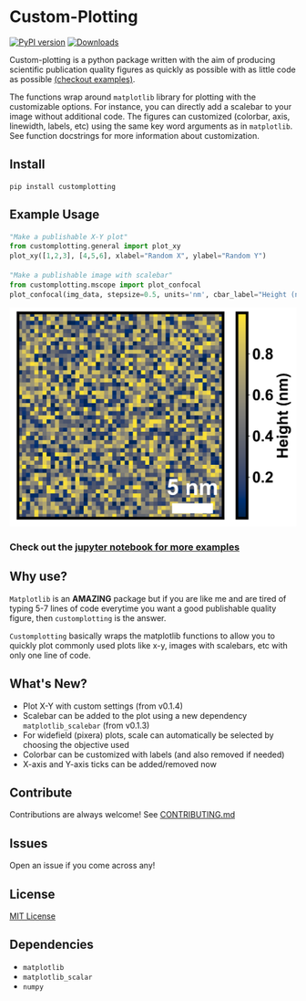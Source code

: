 # Custom-Plotting
[![PyPI version](https://badge.fury.io/py/customplotting.svg)](https://badge.fury.io/py/customplotting) [![Downloads](https://pepy.tech/badge/customplotting)](https://pepy.tech/project/customplotting)

Custom-plotting is a python package written with the aim of producing scientific publication quality figures as quickly as possible with as little code as possible [(checkout examples)](https://github.com/SarthakJariwala/Custom-Plotting/tree/master/examples). 

The functions wrap around ```matplotlib``` library for plotting with the customizable options. For instance, you can directly add a scalebar to your image without additional code. The figures can customized (colorbar, axis, linewidth, labels, etc) using the same key word arguments as in ```matplotlib```. See function docstrings for more information about customization.

## Install
```
pip install customplotting
```

## Example Usage
```python
"Make a publishable X-Y plot"
from customplotting.general import plot_xy
plot_xy([1,2,3], [4,5,6], xlabel="Random X", ylabel="Random Y")

"Make a publishable image with scalebar"
from customplotting.mscope import plot_confocal
plot_confocal(img_data, stepsize=0.5, units='nm', cbar_label="Height (nm)")
```
![Sample Image](https://github.com/SarthakJariwala/Custom-Plotting/blob/master/examples/MyImage.png)
### Check out the [jupyter notebook for more examples](https://github.com/SarthakJariwala/Custom-Plotting/tree/master/examples)

## Why use?
`Matplotlib` is an **AMAZING** package but if you are like me and are tired of typing 5-7 lines of code everytime you want a good publishable quality figure, then `customplotting` is the answer.

`Customplotting` basically wraps the matplotlib functions to allow you to quickly plot commonly used plots like x-y, images with scalebars, etc with only one line of code.

## What's New?
* Plot X-Y with custom settings (from v0.1.4)
* Scalebar can be added to the plot using a new dependency ```matplotlib_scalebar``` (from v0.1.3)
* For widefield (pixera) plots, scale can automatically be selected by choosing the objective used
* Colorbar can be customized with labels (and also removed if needed)
* X-axis and Y-axis ticks can be added/removed now

## Contribute
Contributions are always welcome! See [CONTRIBUTING.md](https://github.com/SarthakJariwala/Custom-Plotting/tree/master/CONTRIBUTING.md)

## Issues
Open an issue if you come across any!

## License
[MIT License](https://github.com/SarthakJariwala/Custom-Plotting/tree/master/LICENSE)

## Dependencies
* ```matplotlib```
* ```matplotlib_scalar```
* ```numpy```
